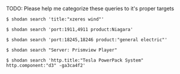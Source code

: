 TODO: Please help me categorize these queries to it's proper targets

```
$ shodan search 'title:"xzeres wind"'

$ shodan search 'port:1911,4911 product:Niagara'

$ shodan search 'port:18245,18246 product:"general electric"'

$ shodan search "Server: Prismview Player"

$ shodan search 'http.title:"Tesla PowerPack System" http.component:"d3" -ga3ca4f2'
```